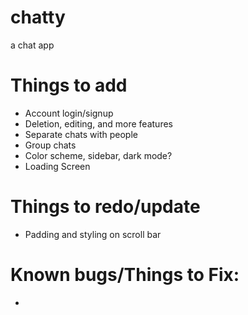 # chatty
 a chat app

# Things to add
- Account login/signup
- Deletion, editing, and more features
- Separate chats with people
- Group chats
- Color scheme, sidebar, dark mode?
- Loading Screen

# Things to redo/update
- Padding and styling on scroll bar

# Known bugs/Things to Fix:
- 